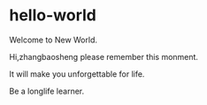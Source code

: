 # hello-world
Welcome to New World.

Hi,zhangbaosheng please remember this monment.

It will make you unforgettable for life.

Be a longlife learner.
